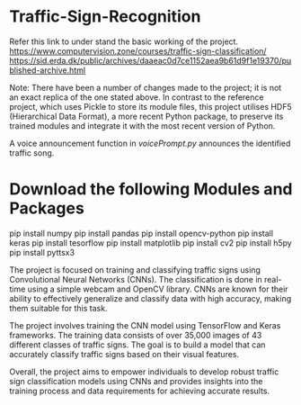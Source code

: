# Traffic-Sign-Recognition
Refer this link to under stand the basic working of the project. 
https://www.computervision.zone/courses/traffic-sign-classification/
https://sid.erda.dk/public/archives/daaeac0d7ce1152aea9b61d9f1e19370/published-archive.html

Note: There have been a number of changes made to the project; it is not an exact replica of the one stated above. In contrast to the reference project, which uses Pickle to store its module files, this project utilises HDF5 (Hierarchical Data Format), a more recent Python package, to preserve its trained modules and integrate it with the most recent version of Python.

A voice announcement function in _voicePrompt.py_ announces the identified traffic song.

# Download the following Modules and Packages
pip install numpy
pip install pandas
pip install opencv-python
pip install keras
pip install tesorflow
pip install matplotlib
pip install cv2
pip install h5py
pip install pyttsx3

The project is focused on training and classifying traffic signs using Convolutional Neural Networks (CNNs). The classification is done in real-time using a simple webcam and OpenCV library. CNNs are known for their ability to effectively generalize and classify data with high accuracy, making them suitable for this task.

The project involves training the CNN model using TensorFlow and Keras frameworks. The training data consists of over 35,000 images of 43 different classes of traffic signs. The goal is to build a model that can accurately classify traffic signs based on their visual features.

Overall, the project aims to empower individuals to develop robust traffic sign classification models using CNNs and provides insights into the training process and data requirements for achieving accurate results.
